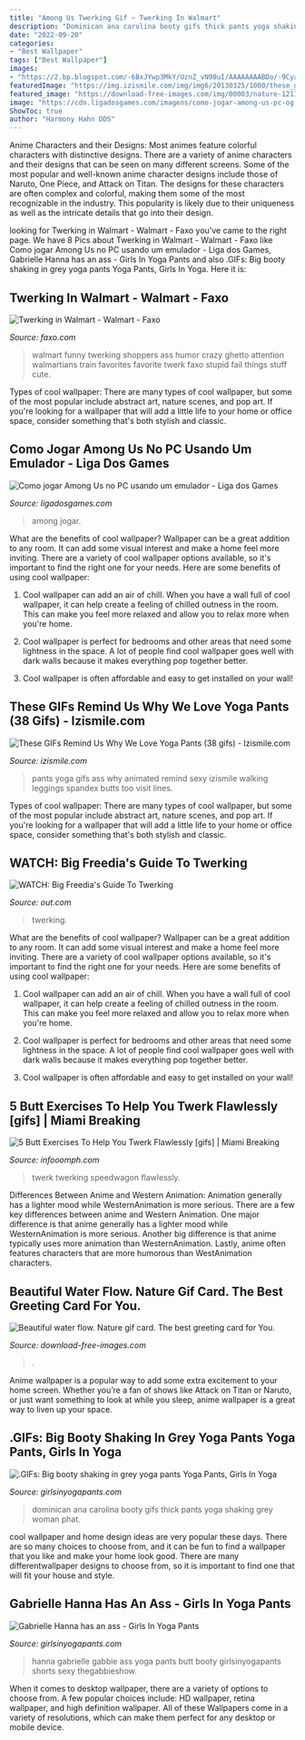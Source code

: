 ```yaml
---
title: "Among Us Twerking Gif ~ Twerking In Walmart"
description: "Dominican ana carolina booty gifs thick pants yoga shaking grey woman phat"
date: "2022-09-20"
categories:
- "Best Wallpaper"
tags: ["Best Wallpaper"]
images:
- "https://2.bp.blogspot.com/-6BxJYwp3MkY/UznZ_vN90uI/AAAAAAAABDo/-9CyaSgdFmo/s1600/buttexercise2.gif"
featuredImage: "https://img.izismile.com/img/img6/20130325/1000/these_gifs_remind_us_why_we_love_yoga_pants_17.gif"
featured_image: "https://download-free-images.com/img/00003/nature-121135.gif"
image: "https://cdn.ligadosgames.com/imagens/como-jogar-among-us-pc-og.jpg"
ShowToc: true
author: "Harmony Hahn DDS"
---
```



Anime Characters and their Designs: Most animes feature colorful characters with distinctive designs.
There are a variety of anime characters and their designs that can be seen on many different screens. Some of the most popular and well-known anime character designs include those of Naruto, One Piece, and Attack on Titan. The designs for these characters are often complex and colorful, making them some of the most recognizable in the industry. This popularity is likely due to their uniqueness as well as the intricate details that go into their design.

	

		
looking for Twerking in Walmart - Walmart - Faxo you've came to the right page. We have 8 Pics about Twerking in Walmart - Walmart - Faxo like Como jogar Among Us no PC usando um emulador - Liga dos Games, Gabrielle Hanna has an ass - Girls In Yoga Pants and also .GIFs: Big booty shaking in grey yoga pants Yoga Pants, Girls In Yoga. Here it is:
		
    
## Twerking In Walmart - Walmart - Faxo

<img loading=lazy src="https://d3qvyul2tp4j8.cloudfront.net/i/W-Hxaohe99.jpg" onerror="this.onerror=null;this.src='https://tse1.mm.bing.net/th?id=OIP.k92qbkmYXPU8kEPFLbJSEwHaJ5&amp;pid=15.1';" alt="Twerking in Walmart - Walmart - Faxo">

_Source: faxo.com_

>walmart funny twerking shoppers ass humor crazy ghetto attention walmartians train favorites favorite twerk faxo stupid fail things stuff cute. 

	

Types of cool wallpaper:
There are many types of cool wallpaper, but some of the most popular include abstract art, nature scenes, and pop art. If you're looking for a wallpaper that will add a little life to your home or office space, consider something that's both stylish and classic.

    
## Como Jogar Among Us No PC Usando Um Emulador - Liga Dos Games

<img loading=lazy src="https://cdn.ligadosgames.com/imagens/como-jogar-among-us-pc-og.jpg" onerror="this.onerror=null;this.src='https://tse4.mm.bing.net/th?id=OIP.c5P2SPOy43em97CdtdiiMgHaD4&amp;pid=15.1';" alt="Como jogar Among Us no PC usando um emulador - Liga dos Games">

_Source: ligadosgames.com_

>among jogar. 

	

What are the benefits of cool wallpaper?
Wallpaper can be a great addition to any room. It can add some visual interest and make a home feel more inviting. There are a variety of cool wallpaper options available, so it's important to find the right one for your needs. Here are some benefits of using cool wallpaper: 
1. Cool wallpaper can add an air of chill. When you have a wall full of cool wallpaper, it can help create a feeling of chilled outness in the room. This can make you feel more relaxed and allow you to relax more when you're home. 

2. Cool wallpaper is perfect for bedrooms and other areas that need some lightness in the space. A lot of people find cool wallpaper goes well with dark walls because it makes everything pop together better. 

3. Cool wallpaper is often affordable and easy to get installed on your wall!

    
## These GIFs Remind Us Why We Love Yoga Pants (38 Gifs) - Izismile.com

<img loading=lazy src="https://img.izismile.com/img/img6/20130325/1000/these_gifs_remind_us_why_we_love_yoga_pants_17.gif" onerror="this.onerror=null;this.src='https://tse4.mm.bing.net/th?id=OIP.Sfdux5DtE-XDyjtqvxpPeQAAAA&amp;pid=15.1';" alt="These GIFs Remind Us Why We Love Yoga Pants (38 gifs) - Izismile.com">

_Source: izismile.com_

>pants yoga gifs ass why animated remind sexy izismile walking leggings spandex butts too visit lines. 

	

Types of cool wallpaper:
There are many types of cool wallpaper, but some of the most popular include abstract art, nature scenes, and pop art. If you're looking for a wallpaper that will add a little life to your home or office space, consider something that's both stylish and classic.

    
## WATCH: Big Freedia&#039;s Guide To Twerking

<img loading=lazy src="https://www.out.com/sites/out.com/files/2013/08/20/BrowserPreview_tmp%20%2854%29.gif" onerror="this.onerror=null;this.src='https://tse2.mm.bing.net/th?id=OIP.FaZlEWnS1Nszym5_TFmssQAAAA&amp;pid=15.1';" alt="WATCH: Big Freedia&#039;s Guide To Twerking">

_Source: out.com_

>twerking. 

	

What are the benefits of cool wallpaper?
Wallpaper can be a great addition to any room. It can add some visual interest and make a home feel more inviting. There are a variety of cool wallpaper options available, so it's important to find the right one for your needs. Here are some benefits of using cool wallpaper: 
1. Cool wallpaper can add an air of chill. When you have a wall full of cool wallpaper, it can help create a feeling of chilled outness in the room. This can make you feel more relaxed and allow you to relax more when you're home. 

2. Cool wallpaper is perfect for bedrooms and other areas that need some lightness in the space. A lot of people find cool wallpaper goes well with dark walls because it makes everything pop together better. 

3. Cool wallpaper is often affordable and easy to get installed on your wall!

    
## 5 Butt Exercises To Help You Twerk Flawlessly [gifs] | Miami Breaking

<img loading=lazy src="https://2.bp.blogspot.com/-6BxJYwp3MkY/UznZ_vN90uI/AAAAAAAABDo/-9CyaSgdFmo/s1600/buttexercise2.gif" onerror="this.onerror=null;this.src='https://tse3.mm.bing.net/th?id=OIP.bHBO_9Z0wZWvgnyDQoUARgHaL2&amp;pid=15.1';" alt="5 Butt Exercises To Help You Twerk Flawlessly [gifs] | Miami Breaking">

_Source: infooomph.com_

>twerk twerking speedwagon flawlessly. 

	

Differences Between Anime and Western Animation: Animation generally has a lighter mood while WesternAnimation is more serious.
There are a few key differences between anime and Western Animation. One major difference is that anime generally has a lighter mood while WesternAnimation is more serious. Another big difference is that anime typically uses more animation than WesternAnimation. Lastly, anime often features characters that are more humorous than WestAnimation characters.

    
## Beautiful Water Flow. Nature Gif Card. The Best Greeting Card For You.

<img loading=lazy src="https://download-free-images.com/img/00003/nature-121135.gif" onerror="this.onerror=null;this.src='https://tse2.mm.bing.net/th?id=OIP.u5aUwxUHxcaqC9w0j0q4PAAAAA&amp;pid=15.1';" alt="Beautiful water flow. Nature gif card. The best greeting card for You.">

_Source: download-free-images.com_

>. 

	

Anime wallpaper is a popular way to add some extra excitement to your home screen. Whether you’re a fan of shows like Attack on Titan or Naruto, or just want something to look at while you sleep, anime wallpaper is a great way to liven up your space.

    
## .GIFs: Big Booty Shaking In Grey Yoga Pants Yoga Pants, Girls In Yoga

<img loading=lazy src="http://i.imgur.com/xc7DeNF.gif" onerror="this.onerror=null;this.src='https://tse2.mm.bing.net/th?id=OIP.Tcq-A8BlIOEfIrWLbTJ7VgAAAA&amp;pid=15.1';" alt=".GIFs: Big booty shaking in grey yoga pants Yoga Pants, Girls In Yoga">

_Source: girlsinyogapants.com_

>dominican ana carolina booty gifs thick pants yoga shaking grey woman phat. 

	

cool wallpaper and home design ideas are very popular these days. There are so many choices to choose from, and it can be fun to find a wallpaper that you like and make your home look good. There are many differentwallpaper designs to choose from, so it is important to find one that will fit your house and style.

    
## Gabrielle Hanna Has An Ass - Girls In Yoga Pants

<img loading=lazy src="http://www.girlsinyogapants.com/wp-content/uploads/2016/02/the-gabbie-show-001.jpg" onerror="this.onerror=null;this.src='https://tse2.mm.bing.net/th?id=OIP.4GfniAgJWIWWZY0RaDCH7AHaNJ&amp;pid=15.1';" alt="Gabrielle Hanna has an ass - Girls In Yoga Pants">

_Source: girlsinyogapants.com_

>hanna gabrielle gabbie ass yoga pants butt booty girlsinyogapants shorts sexy thegabbieshow. 

	

When it comes to desktop wallpaper, there are a variety of options to choose from. A few popular choices include: HD wallpaper, retina wallpaper, and high definition wallpaper. All of these Wallpapers come in a variety of resolutions, which can make them perfect for any desktop or mobile device. 

